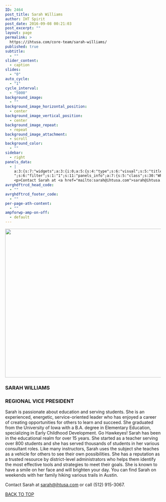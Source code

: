 ```yaml
---
ID: 2464
post_title: Sarah Williams
author: IHT Spirit
post_date: 2016-09-08 00:21:03
post_excerpt: ""
layout: page
permalink: >
  https://ihtusa.com/core-team/sarah-williams/
published: true
subtitle:
  - ""
slider_content:
  - caption
slides:
  - "0"
auto_cycle:
  - "1"
cycle_interval:
  - "5000"
background_image:
  - ""
background_image_horizontal_position:
  - center
background_image_vertical_position:
  - center
background_image_repeat:
  - repeat
background_image_attachment:
  - scroll
background_color:
  - ""
sidebar:
  - right
panels_data:
  - |
    a:3:{s:7:"widgets";a:3:{i:0;a:5:{s:4:"type";s:6:"visual";s:5:"title";s:0:"";s:4:"text";s:233:"<a href="https://ihtusa.com/wp-content/uploads/2016/09/SarahWilliams-v.jpg"><img class="wp-image-1972 size-full aligncenter" src="https://ihtusa.com/wp-content/uploads/2016/09/SarahWilliams-v.jpg" width="848" height="480" /></a></p>
    ";s:6:"filter";s:1:"1";s:11:"panels_info";a:7:{s:5:"class";s:30:"WP_Widget_Black_Studio_TinyMCE";s:3:"raw";b:0;s:4:"grid";i:1;s:4:"cell";i:0;s:2:"id";i:0;s:9:"widget_id";s:36:"497e746c-f8e5-476c-a5d3-b93fa9fbe8da";s:5:"style";a:3:{s:18:"background_display";s:4:"tile";s:16:"featured_widgets";s:0:"";s:12:"bigger_title";s:0:"";}}}i:1;a:5:{s:4:"type";s:6:"visual";s:5:"title";s:14:"SARAH WILLIAMS";s:4:"text";s:1115:"<h3><strong>REGIONAL VICE PRESIDENT</strong></h3><p>Sarah is passionate about education and serving students.  She is an experienced, energetic, service-oriented leader who has enjoyed a career of creating opportunities for others to learn and succeed.  She graduated from the University of Iowa with a B.A. degree in Elementary Education, specializing in Early Childhood Development.  Go Hawkeyes!  Sarah has been in the educational realm for over 15 years.  She started as a teacher serving over 800 students and she has served thousands of students in her various consultant roles.  Like many instructors, Sarah uses the subject she teaches as a vehicle for others to see their own possibilities.  She has a reputation as a trusted resource by district-level administrators who helps them identify the most effective tools and strategies to meet their goals.  She is known to have a smile on her face and will brighten your day.  You can find Sarah on weekends with her family hiking various trails in Austin.</p>
    <p>Contact Sarah at <a href="mailto:sarah@ihtusa.com">sarah@ihtusa.com</a> or call (512) 915-3067.";s:6:"filter";s:1:"1";s:11:"panels_info";a:7:{s:5:"class";s:30:"WP_Widget_Black_Studio_TinyMCE";s:3:"raw";b:0;s:4:"grid";i:2;s:4:"cell";i:0;s:2:"id";i:1;s:9:"widget_id";s:36:"df54bee1-6a00-4ad0-94b0-b372c07728ec";s:5:"style";a:3:{s:18:"background_display";s:4:"tile";s:16:"featured_widgets";s:0:"";s:12:"bigger_title";b:1;}}}i:2;a:3:{s:4:"text";s:0:"";s:11:"button_text";s:30:"<a href="#TOP">BACK TO TOP</a>";s:11:"panels_info";a:7:{s:5:"class";s:17:"PW_Call_To_Action";s:3:"raw";b:0;s:4:"grid";i:3;s:4:"cell";i:0;s:2:"id";i:2;s:9:"widget_id";s:36:"3ae83143-13ae-4923-a722-3f13c571e711";s:5:"style";a:3:{s:18:"background_display";s:4:"tile";s:16:"featured_widgets";s:0:"";s:12:"bigger_title";s:0:"";}}}}s:5:"grids";a:4:{i:0;a:2:{s:5:"cells";i:1;s:5:"style";a:0:{}}i:1;a:2:{s:5:"cells";i:1;s:5:"style";a:1:{s:18:"background_display";s:4:"tile";}}i:2;a:2:{s:5:"cells";i:1;s:5:"style";a:1:{s:18:"background_display";s:4:"tile";}}i:3;a:2:{s:5:"cells";i:1;s:5:"style";a:0:{}}}s:10:"grid_cells";a:4:{i:0;a:2:{s:4:"grid";i:0;s:6:"weight";i:1;}i:1;a:2:{s:4:"grid";i:1;s:6:"weight";i:1;}i:2;a:2:{s:4:"grid";i:2;s:6:"weight";i:1;}i:3;a:2:{s:4:"grid";i:3;s:6:"weight";i:1;}}}
avrghdftrcd_head_code:
  - ""
avrghdftrcd_footer_code:
  - ""
per-page-ath-content:
  - ""
ampforwp-amp-on-off:
  - default
---
```

<a href="https://ihtusa.com/wp-content/uploads/2016/09/SarahWilliams-v.jpg"><img class="wp-image-1972 size-full aligncenter" src="https://ihtusa.com/wp-content/uploads/2016/09/SarahWilliams-v.jpg" width="848" height="480"></a><p></p>
<h3 class="widget-title"><span class="widget-title__inline">SARAH WILLIAMS</span></h3><h3><strong>REGIONAL VICE PRESIDENT</strong></h3><p>Sarah is passionate about education and serving students.  She is an experienced, energetic, service-oriented leader who has enjoyed a career of creating opportunities for others to learn and succeed.  She graduated from the University of Iowa with a B.A. degree in Elementary Education, specializing in Early Childhood Development.  Go Hawkeyes!  Sarah has been in the educational realm for over 15 years.  She started as a teacher serving over 800 students and she has served thousands of students in her various consultant roles.  Like many instructors, Sarah uses the subject she teaches as a vehicle for others to see their own possibilities.  She has a reputation as a trusted resource by district-level administrators who helps them identify the most effective tools and strategies to meet their goals.  She is known to have a smile on her face and will brighten your day.  You can find Sarah on weekends with her family hiking various trails in Austin.</p>
<p>Contact Sarah at <a href="mailto:sarah@ihtusa.com">sarah@ihtusa.com</a> or call (512) 915-3067.</p>				
<a href="#TOP">BACK TO TOP</a>